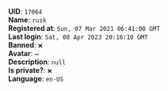 **UID**: `17064`  
**Name**: `rusk`  
**Registered at**: `Sun, 07 Mar 2021 06:41:00 GMT`  
**Last login**: `Sat, 08 Apr 2023 20:16:10 GMT`  
**Banned**: `❌`  
**Avatar**: `➖`  
**Description**: ```null```  
**Is private?**: `❌`  
**Language**: `en-US`
